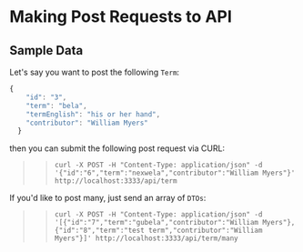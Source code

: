 # Making Post Requests to API

## Sample Data

Let's say you want to post the following `Term`:

```js
{
    "id": "3",
    "term": "bela",
    "termEnglish": "his or her hand",
    "contributor": "William Myers"
  }
```

then you can submit the following post request via CURL:

> > `curl -X POST -H "Content-Type: application/json" -d '{"id":"6","term":"nexwela","contributor":"William Myers"}' http://localhost:3333/api/term`

If you'd like to post many, just send an array of `DTOs`:

> > `curl -X POST -H "Content-Type: application/json" -d '[{"id":"7","term":"gubela","contributor":"William Myers"},{"id":"8","term":"test term","contributor":"William Myers"}]' http://localhost:3333/api/term/many`
